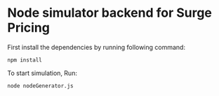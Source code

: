 # Node simulator backend for Surge Pricing

First install the dependencies by running following command:    
```
npm install
```  

To start simulation, Run:
```
node nodeGenerator.js
```  